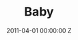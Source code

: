 ---
title: Baby
img: "/uploads/shaheen-baig-casting-baby.jpg"
date: 2011-04-01 00:00:00 Z
categories:
- short
tags:
- example
- news
- story
director: Daniel Mulloy
with: Arta Dobroshi, Daniel Kaluuya
imdb: "http://www.imdb.com/title/tt1772761/"
video: izl6i65mhn
layout: project
---